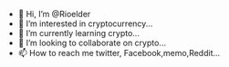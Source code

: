 - 👋 Hi, I’m @Rioelder
- 👀 I’m interested in cryptocurrency...
- 🌱 I’m currently learning crypto...
- 💞️ I’m looking to collaborate on crypto...
- 📫 How to reach me twitter, Facebook,memo,Reddit...

<!---
Rioelder/Rioelder is a ✨ special ✨ repository because its `README.md` (this file) appears on your GitHub profile.
You can click the Preview link to take a look at your changes.
--->
